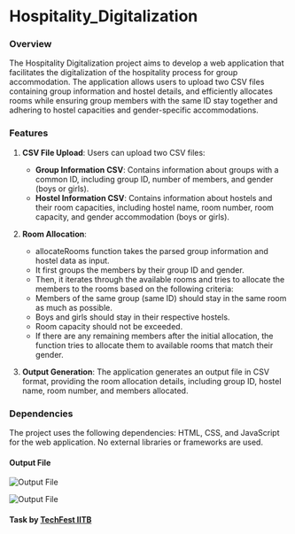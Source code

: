 # Hospitality_Digitalization

### Overview
The Hospitality Digitalization project aims to develop a web application that facilitates the digitalization of the hospitality process for group accommodation. The application allows users to upload two CSV files containing group information and hostel details, and efficiently allocates rooms while ensuring group members with the same ID stay together and adhering to hostel capacities and gender-specific accommodations.

### Features
1. **CSV File Upload**: Users can upload two CSV files:
   - **Group Information CSV**: Contains information about groups with a common ID, including group ID, number of members, and gender (boys or girls).
   - **Hostel Information CSV**: Contains information about hostels and their room capacities, including hostel name, room number, room capacity, and gender accommodation (boys or girls).

2. **Room Allocation**: 
   - allocateRooms function takes the parsed group information and hostel data as input.
   - It first groups the members by their group ID and gender.
   - Then, it iterates through the available rooms and tries to allocate the members to the rooms based on the following criteria:
    - Members of the same group (same ID) should stay in the same room as much as possible.
    - Boys and girls should stay in their respective hostels.
    - Room capacity should not be exceeded.
   - If there are any remaining members after the initial allocation, the function tries to allocate them to available rooms that match their gender.

3. **Output Generation**: The application generates an output file in CSV format, providing the room allocation details, including group ID, hostel name, room number, and members allocated.

### Dependencies
The project uses the following dependencies:
HTML, CSS, and JavaScript for the web application.
No external libraries or frameworks are used.

#### Output File
![Output File](result.png)

![Output File](result2.png)

#### Task by [TechFest IITB](https://ca.techfest.org/)


